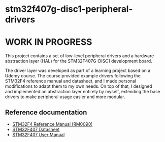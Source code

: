 # stm32f407g-disc1-peripheral-drivers

# WORK IN PROGRESS

This project contains a set of low-level peripheral drivers and a hardware abstraction layer (HAL) for the STM32F407G-DISC1 development board.

The driver layer was developed as part of a learning project based on a Udemy course. The course provided example drivers following the STM32F4 reference manual and datasheet, and I made personal modifications to adapt them to my own needs.
On top of that, I designed and implemented an abstraction layer entirely by myself, extending the base drivers to make peripheral usage easier and more modular.

## Reference documentation

- [STM32F4 Reference Manual (RM0090)](https://www.st.com/resource/en/reference_manual/dm00031020-stm32f405-415-stm32f407-417-stm32f427-437-and-stm32f429-439-advanced-arm-based-32-bit-mcus-stmicroelectronics.pdf)
- [STM32F407 Datasheet](https://www.st.com/resource/en/datasheet/dm00037051.pdf)
- [STM32F407 User Manual](https://www.st.com/resource/en/user_manual/um1472-discovery-kit-with-stm32f407vg-mcu-stmicroelectronics.pdf)
